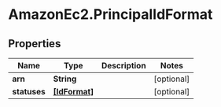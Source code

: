 # AmazonEc2.PrincipalIdFormat

## Properties

Name | Type | Description | Notes
------------ | ------------- | ------------- | -------------
**arn** | **String** |  | [optional] 
**statuses** | [**[IdFormat]**](IdFormat.md) |  | [optional] 


